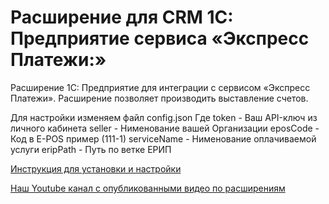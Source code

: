 # Расширение для CRM 1С: Предприятие сервиса «Экспресс Платежи:»
 Расширение 1С: Предприятие для интеграции с сервисом «Экспресс Платежи». Расширение позволяет производить выставление счетов.

 Для настройки изменяем файл config.json
 Где
 token - Ваш API-ключ из личного кабинета
 seller - Нименование вашей Организации
 eposCode - Код в E-POS пример (111-1)
 serviceName - Нименование оплачиваемой услуги
 eripPath - Путь по ветке ЕРИП
 
 <a href="https://express-pay.by/extensions/1s-enterprise/erip">Инструкция для установки и настройки</a>
 
 <a href="https://www.youtube.com/c/express-pay-by">Наш Youtube канал с опубликованными видео по расширениям</a>